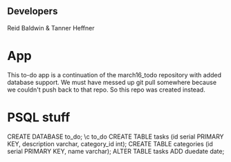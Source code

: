 ## Developers
Reid Baldwin & Tanner Heffner

# App
This to-do app is a continuation of the march16_todo repository with added database support.
We must have messed up git pull somewhere because we couldn't push back to that repo.
So this repo was created instead.

# PSQL stuff
CREATE DATABASE to_do;
\c to_do
CREATE TABLE tasks (id serial PRIMARY KEY, description varchar, category_id int);
CREATE TABLE categories (id serial PRIMARY KEY, name varchar);
ALTER TABLE tasks ADD duedate date;
